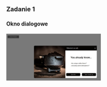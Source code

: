 <h3>Zadanie 1</h3>
<h4> Okno dialogowe </h4>
<img src="demo.jpg" alt="Okno dialogowe" width="250px">
